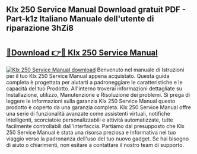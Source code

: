 ## Klx 250 Service Manual Download gratuit PDF - Part-k1z Italiano Manuale dell'utente di riparazione 3hZi8

# <h2><a href="http://dfh1lo2.blite.top/?on=Klx+250+Service+Manual">🔗Download 👉🔴 Klx 250 Service Manual</a></h2>

[![Klx 250 Service Manual download](https://i.imgur.com/lujVjoI.png)](http://dfh1lo2.blite.top/?on=Klx+250+Service+Manual)
Benvenuto nel manuale di Istruzioni per il tuo Klx 250 Service Manual appena acquistato. Questa guida completa è progettata per aiutarti a padroneggiare le caratteristiche e le capacità del tuo Prodotto. All'interno troverai informazioni dettagliate su Installazione, utilizzo, Manutenzione e Risoluzione dei problemi. Si prega di leggere le informazioni sulla garanzia Klx 250 Service Manual questo prodotto è coperto da una garanzia completa. Klx 250 Service Manual offre una serie di funzionalità avanzate come assistenti virtuali, notifiche intelligenti, scorciatoie personalizzabili e attività automatizzate, tutte facilmente controllabili dall'interfaccia. Partiamo dal presupposto che Klx 250 Service Manual è stata una risorsa preziosa e Informativa nel tuo viaggio verso la padronanza dell'uso del tuo nuovo gadget. Se hai bisogno di aiuto o chiarimenti, non esitare a contattare il nostro team di supporto.
